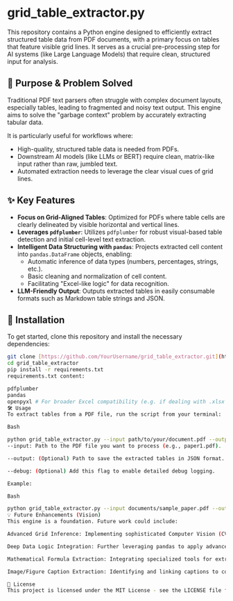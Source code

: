 # grid_table_extractor.py
This repository contains a Python engine designed to efficiently extract structured table data from PDF documents, with a primary focus on tables that feature visible grid lines.
It serves as a crucial pre-processing step for AI systems (like Large Language Models) that require clean, structured input for analysis.

## 🎯 Purpose & Problem Solved

Traditional PDF text parsers often struggle with complex document layouts, especially tables, leading to fragmented and noisy text output. This engine aims to solve the "garbage context" problem by accurately extracting tabular data.

It is particularly useful for workflows where:
* High-quality, structured table data is needed from PDFs.
* Downstream AI models (like LLMs or BERT) require clean, matrix-like input rather than raw, jumbled text.
* Automated extraction needs to leverage the clear visual cues of grid lines.

## ✨ Key Features

* **Focus on Grid-Aligned Tables**: Optimized for PDFs where table cells are clearly delineated by visible horizontal and vertical lines.
* **Leverages `pdfplumber`**: Utilizes `pdfplumber` for robust visual-based table detection and initial cell-level text extraction.
* **Intelligent Data Structuring with `pandas`**: Projects extracted cell content into `pandas.DataFrame` objects, enabling:
    * Automatic inference of data types (numbers, percentages, strings, etc.).
    * Basic cleaning and normalization of cell content.
    * Facilitating "Excel-like logic" for data recognition.
* **LLM-Friendly Output**: Outputs extracted tables in easily consumable formats such as Markdown table strings and JSON.

## 🚀 Installation

To get started, clone this repository and install the necessary dependencies:

```bash
git clone [https://github.com/YourUsername/grid_table_extractor.git](https://github.com/YourUsername/grid_table_extractor.git)
cd grid_table_extractor
pip install -r requirements.txt
requirements.txt content:

pdfplumber
pandas
openpyxl # For broader Excel compatibility (e.g. if dealing with .xlsx outputs from other tools)
🛠️ Usage
To extract tables from a PDF file, run the script from your terminal:

Bash

python grid_table_extractor.py --input path/to/your/document.pdf --output extracted_tables.json
--input: Path to the PDF file you want to process (e.g., paper1.pdf).

--output: (Optional) Path to save the extracted tables in JSON format. If omitted, the JSON output will be printed to the console.

--debug: (Optional) Add this flag to enable detailed debug logging.

Example:

Bash

python grid_table_extractor.py --input documents/sample_paper.pdf --output output/extracted_tables.json --debug
💡 Future Enhancements (Vision)
This engine is a foundation. Future work could include:

Advanced Grid Inference: Implementing sophisticated Computer Vision (CV) and Deep Learning (DL) techniques (like those involving CNNs) to infer grid lines in tables that lack visible borders, based on text alignment and spacing cues.

Deep Data Logic Integration: Further leveraging pandas to apply advanced data validation rules and contextual logic to the extracted content, enabling more complex "fill-in-the-blanks" or consistency checks within the table data.

Mathematical Formula Extraction: Integrating specialized tools for extracting and structuring mathematical formulas.

Image/Figure Caption Extraction: Identifying and linking captions to corresponding figures.

📄 License
This project is licensed under the MIT License - see the LICENSE file for details.
